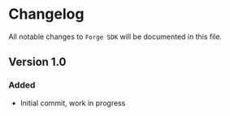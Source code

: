 # Changelog

All notable changes to `Forge SDK` will be documented in this file.

## Version 1.0

### Added
- Initial commit, work in progress
